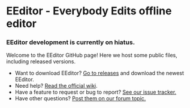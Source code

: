 # EEditor - Everybody Edits offline editor  
  
### EEditor development is currently on hiatus.  
Welcome to the EEditor GitHub page! Here we host some public files, including released versions.  
  
* Want to download EEditor? [Go to releases](https://github.com/Madis0/eeditor/releases/latest) and download the newest EEditor.  
* Need help? [Read the official wiki](https://github.com/Madis0/eeditor/wiki).  
* Have a feature to request or bug to report? [See our issue tracker.](https://bitbucket.org/capasha/eeditor/issues?status=new&status=open)
* Have other questions? [Post them on our forum topic.](https://forums.everybodyedits.com/viewtopic.php?id=32502) 

